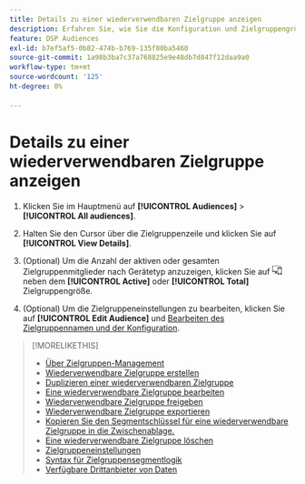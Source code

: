 ```yaml
---
title: Details zu einer wiederverwendbaren Zielgruppe anzeigen
description: Erfahren Sie, wie Sie die Konfiguration und Zielgruppengröße für eine wiederverwendbare Zielgruppe anzeigen können.
feature: DSP Audiences
exl-id: b7ef5af5-0b82-474b-b769-135f80ba5460
source-git-commit: 1a98b3ba7c37a768825e9e48db7d847f12daa9a0
workflow-type: tm+mt
source-wordcount: '125'
ht-degree: 0%

---
```


# Details zu einer wiederverwendbaren Zielgruppe anzeigen

1. Klicken Sie im Hauptmenü auf **[!UICONTROL Audiences]** > **[!UICONTROL All audiences]**.

1. Halten Sie den Cursor über die Zielgruppenzeile und klicken Sie auf **[!UICONTROL View Details]**.

1. (Optional) Um die Anzahl der aktiven oder gesamten Zielgruppenmitglieder nach Gerätetyp anzuzeigen, klicken Sie auf ![Gerätereich](/help/dsp/assets/device-breakdown.png) neben dem **[!UICONTROL Active]** oder **[!UICONTROL Total]** Zielgruppengröße.

1. (Optional) Um die Zielgruppeneinstellungen zu bearbeiten, klicken Sie auf **[!UICONTROL Edit Audience]** und [Bearbeiten des Zielgruppennamen und der Konfiguration](reusable-audience-edit.md).

>[!MORELIKETHIS]
>
>* [Über Zielgruppen-Management](audience-about.md)
>* [Wiederverwendbare Zielgruppe erstellen](reusable-audience-create.md)
>* [Duplizieren einer wiederverwendbaren Zielgruppe](reusable-audience-duplicate.md)
>* [Eine wiederverwendbare Zielgruppe bearbeiten](reusable-audience-edit.md)
>* [Wiederverwendbare Zielgruppe freigeben](reusable-audience-share.md)
>* [Wiederverwendbare Zielgruppe exportieren](reusable-audience-export.md)
>* [Kopieren Sie den Segmentschlüssel für eine wiederverwendbare Zielgruppe in die Zwischenablage.](reusable-audience-clipboard.md)
>* [Eine wiederverwendbare Zielgruppe löschen](reusable-audience-delete.md)
>* [Zielgruppeneinstellungen](audience-settings.md)
>* [Syntax für Zielgruppensegmentlogik](audience-segment-logic-syntax.md)
>* [Verfügbare Drittanbieter von Daten](third-party-data-providers.md)

